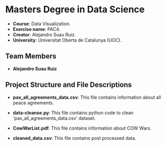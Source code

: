 # Masters Degree in Data Science

- **Course**: Data Visualization.
- **Exercise name**: PAC4.
- **Creator**: Alejandro Suau Ruiz.
- **University**: Universitat Oberta de Catalunya (UOC).

## Team Members

- **Alejandro Suau Ruiz**

## Project Structure and File Descriptions

- **pax_all_agreements_data.csv**: This file contains information about all peace agreements.

- **data-cleanse.py**: This file contains python code to clean 'pax_all_agreements_data.csv' dataset.

- **CowWarList.pdf**: This file contains information about COW Wars.

- **cleaned_data.csv**: This file contains post processed data.
